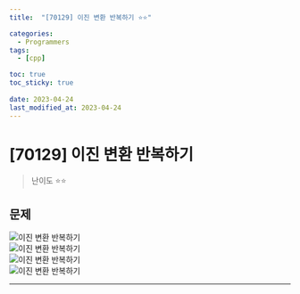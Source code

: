 ```yaml
---
title:  "[70129] 이진 변환 반복하기 ⭐⭐"

categories:
  - Programmers
tags:
  - [cpp]

toc: true
toc_sticky: true
 
date: 2023-04-24
last_modified_at: 2023-04-24
---
```



# [70129] 이진 변환 반복하기

> 난이도 ⭐⭐

## 문제
![이진 변환 반복하기](https://drive.google.com/uc?export=view&id=1MgtsEKod-NdnWm8uhBL42qCQz5J_pb4v)  
![이진 변환 반복하기](https://drive.google.com/uc?export=view&id=1GuCZv4EUusNtM5n2Z3GkFgWhKvclPPlb)  
![이진 변환 반복하기](https://drive.google.com/uc?export=view&id=1o2nns4_hsUUSvo2fQapfTNDf8FzrE90J)  
![이진 변환 반복하기](https://drive.google.com/uc?export=view&id=11vk8JOrOJKVU9GJOINLCszT9sxBK0gan)


***